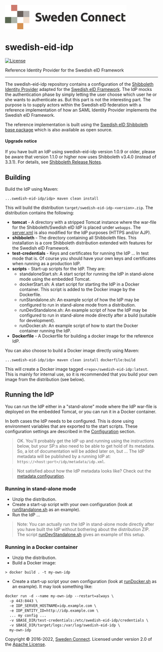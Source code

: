 ![Logo](https://github.com/swedenconnect/technical-framework/blob/master/img/sweden-connect.png)

# swedish-eid-idp

[![License](https://img.shields.io/badge/License-Apache%202.0-blue.svg)](https://opensource.org/licenses/Apache-2.0)

Reference Identity Provider for the Swedish eID Framework

---

The swedish-eid-idp repository contains a configuration of the [Shibboleth Identity Provider](https://wiki.shibboleth.net/confluence/display/IDP30/Home) adapted for the [Swedish eID Framework](https://github.com/swedenconnect/technical-framework). The IdP mocks the authentication phase by simply letting the user choose which user he or she wants to authenticate as. But this part is not the interesting part. The purpose is to supply actors within the Swedish eID federation with a reference implementation of how an SAML Identity Provider implements the Swedish eID Framework.

The reference implementation is built using the [Swedish eID Shibboleth base package](https://github.com/litsec/swedish-eid-shibboleth-base) which is also available as open source.

#### Upgrade notice

If you have built an IdP using swedish-eid-idp version 1.0.9 or older, please be aware that version 1.1.0 or higher now uses Shibboleth v3.4.0 (instead of 3.3.1). For details, see [Shibboleth Release Notes](https://wiki.shibboleth.net/confluence/display/IDP30/ReleaseNotes).

## Building

Build the IdP using Maven:

```
...swedish-eid-idp/idp> maven clean install
```

This will build the distribution `target/swedish-eid-idp-<version>.zip`. The distribution contains the following:

* **tomcat** - A directory with a stripped Tomcat instance where the war-file for the Shibboleth/Swedish eID IdP is placed under `webapps`. The [server.xml](https://github.com/elegnamnden/swedish-eid-idp/blob/master/idp/src/main/tomcat/server.xml) is also modified for the IdP purposes (HTTPS and/or AJP).
* **shibboleth** - The directory containing all Shibboleth files. This installation is a core Shibboleth distribution extended with features for the Swedish eID Framework.
* **test-credentials** - Keys and certificates for running the IdP ... In test mode that is. Of course you should have your own keys and certificates when running as a production IdP.
* **scripts** - Start-up scripts for the IdP. They are:
	- standaloneStart.sh: A start script for running the IdP in stand-alone mode using the embedded Tomcat. 
    - dockerStart.sh: A start script for starting the IdP in a Docker container. This script is added to the Docker image by the Dockerfile.
	- runStandalone.sh: An example script of how the IdP may be configured to run in stand-alone
	mode from a distribution.
	- runDevStandalone.sh: An example script of how the IdP may be configured to run in stand-alone mode directly after a build (suitable for development).
	- runDocker.sh: An example script of how to start the Docker container running the IdP.	
* **Dockerfile** - A Dockerfile for building a docker image for the reference IdP.

You can also choose to build a Docker image directly using Maven:

```
...swedish-eid-idp/idp> maven clean install dockerfile:build
```

This will create a Docker image tagged `<repo>/swedish-eid-idp:latest`. This is mainly for internal use, so it is recommended that you build your own image from the distribution (see below).

## Running the IdP

You can run the IdP either in a "stand-alone" mode where the IdP war-file is deployed on the embedded Tomcat, or you can run it in a Docker container.

In both cases the IdP needs to be configured. This is done using environment variables that are exported to the start scripts. These configuration settings are described in the [Configuration](docs/configuration.md) section.

> OK. You'll probably get the IdP up and running using the instructions below, but your SP:s also need to be able to get hold of its metadata. So, a lot of documentation will be added later on, but ... The IdP metadata will be published by a running IdP at: `https://<host:port>/idp/metadata/idp.xml`.

> Not satisfied about how the IdP metadata looks like? Check out the [metadata configuration](https://github.com/elegnamnden/swedish-eid-idp/tree/master/idp/src/main/shibboleth/config/metadata).



### Running in stand-alone mode

* Unzip the distribution.
* Create a start-up script with your own configuration (look at [runStandalone.sh](https://github.com/elegnamnden/swedish-eid-idp/blob/master/idp/scripts/runStandalone.sh) as an example).
* Run the IdP ...

> Note: You can actually run the IdP in stand-alone mode directly after you have built the IdP without bothering about the distribution ZIP. The script [runDevStandalone.sh](https://github.com/elegnamnden/swedish-eid-idp/blob/master/idp/scripts/runDevStandalone.sh) gives an example of this setup.

### Running in a Docker container

* Unzip the distribution.
* Build a Docker image:

```
> docker build . -t my-own-idp
```

* Create a start-up script your own configuration (look at [runDocker.sh](https://github.com/elegnamnden/swedish-eid-idp/blob/master/idp/scripts/runDocker.sh) as an example). It may look something like:

```
docker run -d --name my-own-idp --restart=always \
  -p 443:8443 \
  -e IDP_SERVER_HOSTNAME=idp.example.com \
  -e IDP_ENTITY_ID=http://idp.example.com \
  ... my config ...
  -v $BASE_DIR/test-credentials:/etc/swedish-eid-idp/credentials \
  -v $BASE_DIR/target/logs:/var/log/swedish-eid-idp \
  my-own-idp
```


Copyright &copy; 2016-2022, [Sweden Connect](https://swedenconnect.se). Licensed under version 2.0 of the [Apache License](http://www.apache.org/licenses/LICENSE-2.0).
